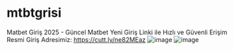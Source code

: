 # mtbtgrisi
Matbet Giriş 2025 - Güncel Matbet Yeni Giriş Linki ile Hızlı ve Güvenli Erişim
Resmi Giriş Adresimiz: https://cutt.ly/ne82MEaz
![image](https://github.com/user-attachments/assets/5b309daa-23d6-4ced-a29a-1be0f9f78155)
![image](https://github.com/user-attachments/assets/af6bf820-850e-4538-8c0f-a4a71b81bef6)    

